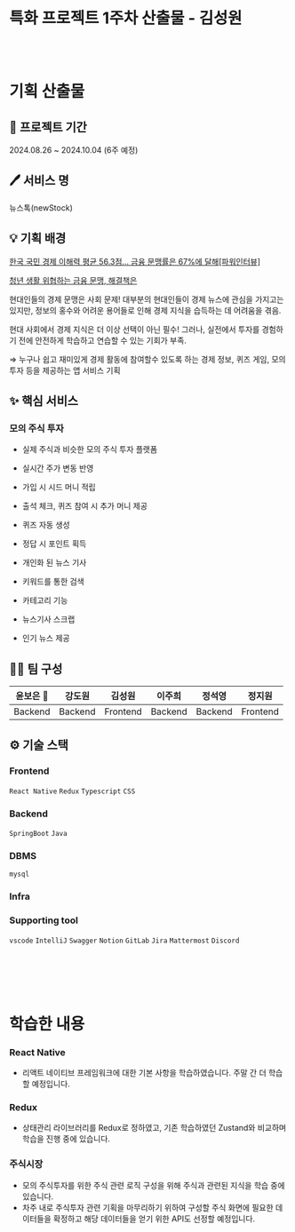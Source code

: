 # 특화 프로젝트 1주차 산출물 - 김성원

<br>
<br>

# 기획 산출물
## **📆 프로젝트 기간**

2024.08.26 ~ 2024.10.04 (6주 예정)

## **🖊 서비스 명**

뉴스톡(newStock)

## **💡 기획 배경**

[한국 국민 경제 이해력 평균 56.3점… 금융 문맹률은 67%에 달해[파워인터뷰]](https://www.munhwa.com/news/view.html?no=2023112201032005054001)

[청년 생활 위협하는 금융 문맹, 해결책은](https://www.kunews.ac.kr/news/articleView.html?idxno=41741)

현대인들의 경제 문맹은 사회 문제! 대부분의 현대인들이 경제 뉴스에 관심을 가지고는 있지만, 정보의 홍수와 어려운 용어들로 인해 경제 지식을 습득하는 데 어려움을 겪음.

현대 사회에서 경제 지식은 더 이상 선택이 아닌 필수! 그러나, 실전에서 투자를 경험하기 전에 안전하게 학습하고 연습할 수 있는 기회가 부족.

⇒  누구나 쉽고 재미있게 경제 활동에 참여할수 있도록 하는 경제 정보, 퀴즈 게임, 모의 투자 등을 제공하는 앱 서비스 기획

## **✨ 핵심 서비스**

### **모의 주식 투자**

- 실제 주식과 비슷한 모의 주식 투자 플랫폼
- 실시간 주가 변동 반영
- 가입 시 시드 머니 적립
- 출석 체크, 퀴즈 참여 시 추가 머니 제공

- 퀴즈 자동 생성
- 정답 시 포인트 획득

- 개인화 된 뉴스 기사
- 키워드를 통한 검색
- 카테고리 기능
- 뉴스기사 스크랩
- 인기 뉴스 제공

## **👯‍♂️ 팀 구성**

| **윤보은 👑** | **강도원** | **김성원** | **이주희** | **정석영** | **정지원** |
| --- | --- | --- | --- | --- | --- |
| Backend | Backend | Frontend | Backend | Backend | Frontend |

## ⚙ 기술 스택

### **Frontend**

`React Native` `Redux` `Typescript` `CSS`  

### **Backend**

`SpringBoot` `Java` 

### **DBMS**

`mysql` 

### **Infra**

### **Supporting tool**

`vscode` `IntelliJ` `Swagger` `Notion` `GitLab` `Jira` `Mattermost` `Discord`



<br>
<br>
<br>
<br>

# 학습한 내용

### React Native
- 리액트 네이티브 프레임워크에 대한 기본 사항을 학습하였습니다. 주말 간 더 학습할 예정입니다.

### Redux
- 상태관리 라이브러리를 Redux로 정하였고, 기존 학습하였던 Zustand와 비교하며 학습을 진행 중에 있습니다.

### 주식시장
- 모의 주식투자를 위한 주식 관련 로직 구성을 위해 주식과 관련된 지식을 학습 중에 있습니다.
- 차주 내로 주식투자 관련 기획을 마무리하기 위하여 구성할 주식 화면에 필요한 데이터들을 확정하고 해당 데이터들을 얻기 위한 API도 선정할 예정입니다.
